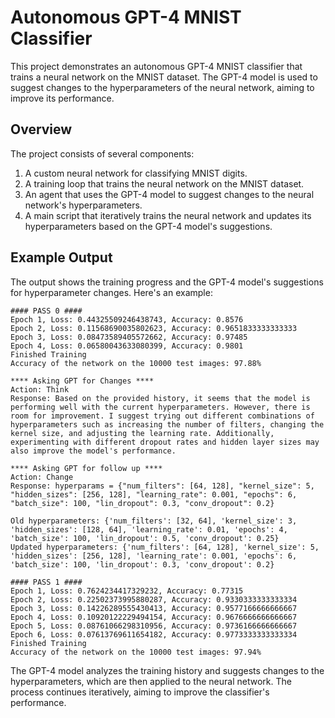 # Autonomous GPT-4 MNIST Classifier

This project demonstrates an autonomous GPT-4 MNIST classifier that trains a neural network on the MNIST dataset. The GPT-4 model is used to suggest changes to the hyperparameters of the neural network, aiming to improve its performance.

## Overview

The project consists of several components:

1. A custom neural network for classifying MNIST digits.
2. A training loop that trains the neural network on the MNIST dataset.
3. An agent that uses the GPT-4 model to suggest changes to the neural network's hyperparameters.
4. A main script that iteratively trains the neural network and updates its hyperparameters based on the GPT-4 model's suggestions.

## Example Output

The output shows the training progress and the GPT-4 model's suggestions for hyperparameter changes. Here's an example:

```
#### PASS 0 ####
Epoch 1, Loss: 0.44325509246438743, Accuracy: 0.8576
Epoch 2, Loss: 0.11568690035802623, Accuracy: 0.9651833333333333
Epoch 3, Loss: 0.08473589405572662, Accuracy: 0.97485
Epoch 4, Loss: 0.06580043633080399, Accuracy: 0.9801
Finished Training
Accuracy of the network on the 10000 test images: 97.88%

**** Asking GPT for Changes ****
Action: Think
Response: Based on the provided history, it seems that the model is performing well with the current hyperparameters. However, there is room for improvement. I suggest trying out different combinations of hyperparameters such as increasing the number of filters, changing the kernel size, and adjusting the learning rate. Additionally, experimenting with different dropout rates and hidden layer sizes may also improve the model's performance.

**** Asking GPT for follow up ****
Action: Change
Response: hyperparams = {"num_filters": [64, 128], "kernel_size": 5, "hidden_sizes": [256, 128], "learning_rate": 0.001, "epochs": 6, "batch_size": 100, "lin_dropout": 0.3, "conv_dropout": 0.2}

Old hyperparameters: {'num_filters': [32, 64], 'kernel_size': 3, 'hidden_sizes': [128, 64], 'learning_rate': 0.01, 'epochs': 4, 'batch_size': 100, 'lin_dropout': 0.5, 'conv_dropout': 0.25}
Updated hyperparameters: {'num_filters': [64, 128], 'kernel_size': 5, 'hidden_sizes': [256, 128], 'learning_rate': 0.001, 'epochs': 6, 'batch_size': 100, 'lin_dropout': 0.3, 'conv_dropout': 0.2}

#### PASS 1 ####
Epoch 1, Loss: 0.7624234417329232, Accuracy: 0.77315
Epoch 2, Loss: 0.22502373995880287, Accuracy: 0.9330333333333334
Epoch 3, Loss: 0.14226289555430413, Accuracy: 0.9577166666666667
Epoch 4, Loss: 0.10920122229494154, Accuracy: 0.9676666666666667
Epoch 5, Loss: 0.08761066298310956, Accuracy: 0.9736166666666667
Epoch 6, Loss: 0.07613769611654182, Accuracy: 0.9773333333333334
Finished Training
Accuracy of the network on the 10000 test images: 97.94%
```

The GPT-4 model analyzes the training history and suggests changes to the hyperparameters, which are then applied to the neural network. The process continues iteratively, aiming to improve the classifier's performance.
